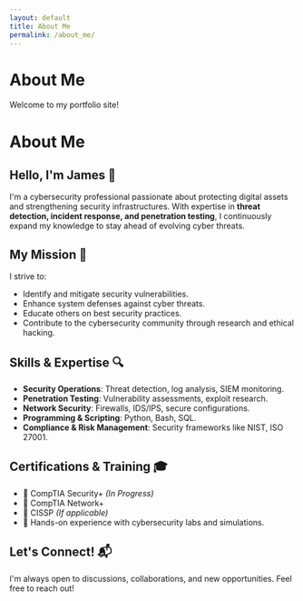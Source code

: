 ```yaml
---
layout: default
title: About Me
permalink: /about_me/
---
```


# About Me
Welcome to my portfolio site!

# About Me

## Hello, I'm James 👋

I'm a cybersecurity professional passionate about protecting digital assets and strengthening security infrastructures. With expertise in **threat detection, incident response, and penetration testing**, I continuously expand my knowledge to stay ahead of evolving cyber threats.

## My Mission 🚀

I strive to:
- Identify and mitigate security vulnerabilities.
- Enhance system defenses against cyber threats.
- Educate others on best security practices.
- Contribute to the cybersecurity community through research and ethical hacking.

## Skills & Expertise 🔍

- **Security Operations**: Threat detection, log analysis, SIEM monitoring.
- **Penetration Testing**: Vulnerability assessments, exploit research.
- **Network Security**: Firewalls, IDS/IPS, secure configurations.
- **Programming & Scripting**: Python, Bash, SQL.
- **Compliance & Risk Management**: Security frameworks like NIST, ISO 27001.

## Certifications & Training 🎓

- 📌 CompTIA Security+ *(In Progress)*
- 📌 CompTIA Network+
- 📌 CISSP *(If applicable)*
- 📌 Hands-on experience with cybersecurity labs and simulations.

## Let's Connect! 📬

I'm always open to discussions, collaborations, and new opportunities. Feel free to reach out!
